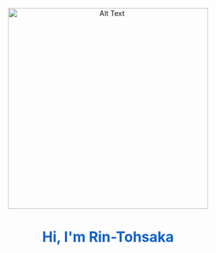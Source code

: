 <p align="center">
  <img src="https://tenor.com/view/rin-fate-stay-night-sigh-anime-girl-rin-tohsaka-gif-12035887274724107717.gif" alt="Alt Text" width="400"/>
</p>

<h1 align="center" style="color:#1060c9;">
  Hi, I'm Rin-Tohsaka
</h1>
